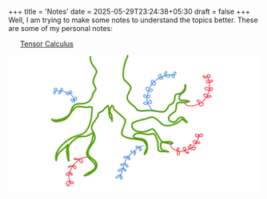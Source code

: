 +++
title = 'Notes'
date = 2025-05-29T23:24:38+05:30
draft = false
+++
Well, I am trying to make some notes to understand the topics better. These are some of my personal notes:
<ul>
<a href="https://raw.githubusercontent.com/LoneWolf1304/Notes/main/Tensor%20Analysis/main.pdf" target="_blank" rel="noopener">Tensor Calculus</a>
</ul>

<div class="centered-image">
    <img src="/images/hi.png" alt="Description">
</div>
